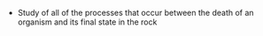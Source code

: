 - Study of all of the processes that occur between the death of an organism and its final state in the rock